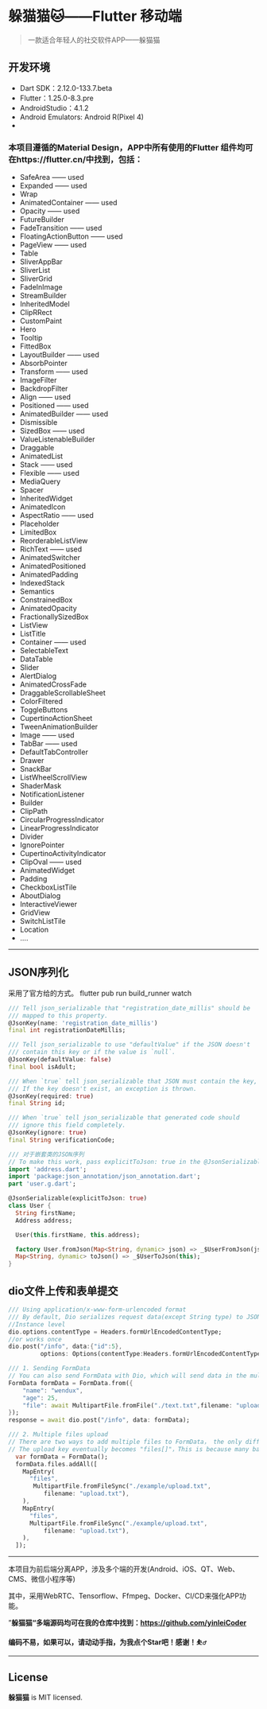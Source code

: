 # 躲猫猫:cat:——Flutter 移动端

> 一款适合年轻人的社交软件APP——躲猫猫
>

## 开发环境

- Dart SDK：2.12.0-133.7.beta
- Flutter：1.25.0-8.3.pre 
- AndroidStudio：4.1.2
- Android Emulators:  Android R(Pixel 4)
- 

### 本项目遵循的Material Design，APP中所有使用的Flutter 组件均可在https://flutter.cn/中找到，包括：

- SafeArea —— used
- Expanded —— used
- Wrap
- AnimatedContainer —— used
- Opacity —— used
- FutureBuilder
- FadeTransition —— used
- FloatingActionButton —— used
- PageView —— used
- Table
- SliverAppBar
- SliverList
- SliverGrid
- FadeInImage
- StreamBuilder
- InheritedModel
- ClipRRect
- CustomPaint
- Hero
- Tooltip
- FittedBox
- LayoutBuilder —— used
- AbsorbPointer
- Transform —— used
- ImageFilter
- BackdropFilter
- Align —— used
- Positioned —— used
- AnimatedBuilder —— used
- Dismissible
- SizedBox —— used
- ValueListenableBuilder
- Draggable
- AnimatedList
- Stack —— used
- Flexible —— used
- MediaQuery
- Spacer
- InheritedWidget
- AnimatedIcon
- AspectRatio —— used
- Placeholder
- LimitedBox
- ReorderableListView
- RichText —— used
- AnimatedSwitcher
- AnimatedPositioned
- AnimatedPadding
- IndexedStack
- Semantics
- ConstrainedBox
- AnimatedOpacity
- FractionallySizedBox
- ListView
- ListTitle
- Container —— used
- SelectableText
- DataTable
- Slider
- AlertDialog
- AnimatedCrossFade
- DraggableScrollableSheet
- ColorFiltered
- ToggleButtons
- CupertinoActionSheet
- TweenAnimationBuilder
- Image —— used
- TabBar —— used
- DefaultTabController
- Drawer
- SnackBar
- ListWheelScrollView
- ShaderMask
- NotificationListener
- Builder
- ClipPath
- CircularProgressIndicator
- LinearProgressIndicator
- Divider
- IgnorePointer
- CupertinoActivityIndicator
- ClipOval —— used
- AnimatedWidget
- Padding
- CheckboxListTile
- AboutDialog
- InteractiveViewer
- GridView
- SwitchListTile
- Location
- ....

------
## JSON序列化
采用了官方给的方式。
flutter pub run build_runner watch
```dart
/// Tell json_serializable that "registration_date_millis" should be
/// mapped to this property.
@JsonKey(name: 'registration_date_millis')
final int registrationDateMillis;

/// Tell json_serializable to use "defaultValue" if the JSON doesn't
/// contain this key or if the value is `null`.
@JsonKey(defaultValue: false)
final bool isAdult;

/// When `true` tell json_serializable that JSON must contain the key, 
/// If the key doesn't exist, an exception is thrown.
@JsonKey(required: true)
final String id;

/// When `true` tell json_serializable that generated code should 
/// ignore this field completely. 
@JsonKey(ignore: true)
final String verificationCode;

/// 对于嵌套类的JSON序列
// To make this work, pass explicitToJson: true in the @JsonSerializable() annotation over the class declaration. The User class now looks as follows:
import 'address.dart';
import 'package:json_annotation/json_annotation.dart';
part 'user.g.dart';

@JsonSerializable(explicitToJson: true)
class User {
  String firstName;
  Address address;

  User(this.firstName, this.address);

  factory User.fromJson(Map<String, dynamic> json) => _$UserFromJson(json);
  Map<String, dynamic> toJson() => _$UserToJson(this);
}

```

## dio文件上传和表单提交
```dart
/// Using application/x-www-form-urlencoded format
/// By default, Dio serializes request data(except String type) to JSON. To send data in the application/x-www-form-urlencoded format instead, you can :
//Instance level
dio.options.contentType = Headers.formUrlEncodedContentType;
//or works once
dio.post("/info", data:{"id":5}, 
         options: Options(contentType:Headers.formUrlEncodedContentType ));

/// 1. Sending FormData
// You can also send FormData with Dio, which will send data in the multipart/form-data, and it supports uploading files.
FormData formData = FormData.from({
    "name": "wendux",
    "age": 25,
    "file": await MultipartFile.fromFile("./text.txt",filename: "upload.txt")
});
response = await dio.post("/info", data: formData);

/// 2. Multiple files upload 
// There are two ways to add multiple files to FormData， the only difference is that upload keys are different for array types。
// The upload key eventually becomes "files[]"，This is because many back-end services add a middle bracket to key when they get an array of files. If you don't want “[]”，you should create FormData as follows（Don't use FormData.fromMap）:
  var formData = FormData();
  formData.files.addAll([
    MapEntry(
      "files",
       MultipartFile.fromFileSync("./example/upload.txt",
          filename: "upload.txt"),
    ),
    MapEntry(
      "files",
      MultipartFile.fromFileSync("./example/upload.txt",
          filename: "upload.txt"),
    ),
  ]);


```

------

本项目为前后端分离APP，涉及多个端的开发(Android、iOS、QT、Web、CMS、微信小程序等)

其中，采用WebRTC、Tensorflow、Ffmpeg、Docker、CI/CD来强化APP功能。

”**躲猫猫“多端源码均可在我的仓库中找到：https://github.com/yinleiCoder**

**编码不易，如果可以，请动动手指，为我点个Star吧！感谢！:basketball_man:**

------



## License

**躲猫猫** is MIT licensed.